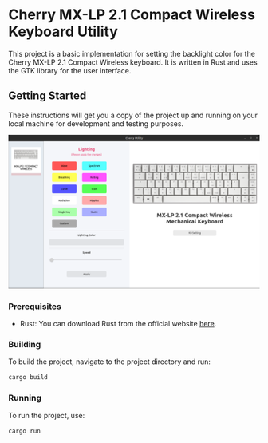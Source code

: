 # Cherry MX-LP 2.1 Compact Wireless Keyboard Utility

This project is a basic implementation for setting the backlight color for the Cherry MX-LP 2.1 Compact Wireless keyboard. It is written in Rust and uses the GTK library for the user interface.

## Getting Started

These instructions will get you a copy of the project up and running on your local machine for development and testing purposes.

![UI Screenshot](./cherrymx-ui.png)

### Prerequisites

- Rust: You can download Rust from the official website [here](https://www.rust-lang.org/tools/install).

### Building

To build the project, navigate to the project directory and run:

```bash
cargo build
```

### Running
To run the project, use:
```bash
cargo run
```